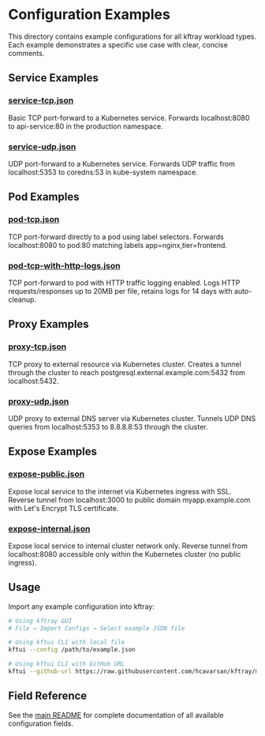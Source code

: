 # Configuration Examples

This directory contains example configurations for all kftray workload types. Each example demonstrates a specific use case with clear, concise comments.

## Service Examples

### [service-tcp.json](./service-tcp.json)
Basic TCP port-forward to a Kubernetes service. Forwards localhost:8080 to api-service:80 in the production namespace.

### [service-udp.json](./service-udp.json)
UDP port-forward to a Kubernetes service. Forwards UDP traffic from localhost:5353 to coredns:53 in kube-system namespace.

## Pod Examples

### [pod-tcp.json](./pod-tcp.json)
TCP port-forward directly to a pod using label selectors. Forwards localhost:8080 to pod:80 matching labels app=nginx,tier=frontend.

### [pod-tcp-with-http-logs.json](./pod-tcp-with-http-logs.json)
TCP port-forward to pod with HTTP traffic logging enabled. Logs HTTP requests/responses up to 20MB per file, retains logs for 14 days with auto-cleanup.

## Proxy Examples

### [proxy-tcp.json](./proxy-tcp.json)
TCP proxy to external resource via Kubernetes cluster. Creates a tunnel through the cluster to reach postgresql.external.example.com:5432 from localhost:5432.

### [proxy-udp.json](./proxy-udp.json)
UDP proxy to external DNS server via Kubernetes cluster. Tunnels UDP DNS queries from localhost:5353 to 8.8.8.8:53 through the cluster.

## Expose Examples

### [expose-public.json](./expose-public.json)
Expose local service to the internet via Kubernetes ingress with SSL. Reverse tunnel from localhost:3000 to public domain myapp.example.com with Let's Encrypt TLS certificate.

### [expose-internal.json](./expose-internal.json)
Expose local service to internal cluster network only. Reverse tunnel from localhost:8080 accessible only within the Kubernetes cluster (no public ingress).

## Usage

Import any example configuration into kftray:

```bash
# Using kftray GUI
# File → Import Configs → Select example JSON file

# Using kftui CLI with local file
kftui --config /path/to/example.json

# Using kftui CLI with GitHub URL
kftui --github-url https://raw.githubusercontent.com/hcavarsan/kftray/main/examples/service-tcp.json
```

## Field Reference

See the [main README](../README.md) for complete documentation of all available configuration fields.
